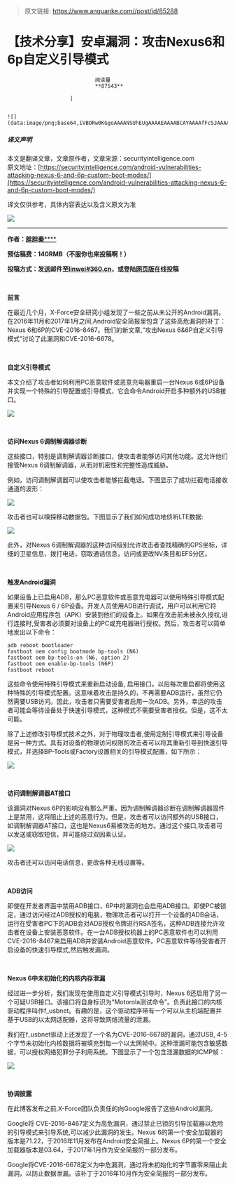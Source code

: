> 原文链接: https://www.anquanke.com//post/id/85288 


# 【技术分享】安卓漏洞：攻击Nexus6和6p自定义引导模式


                                阅读量   
                                **87543**
                            
                        |
                        
                                                                                                                                    ![](data:image/png;base64,iVBORw0KGgoAAAANSUhEUgAAAAEAAAABCAYAAAAfFcSJAAAAAXNSR0IArs4c6QAAAARnQU1BAACxjwv8YQUAAAAJcEhZcwAADsQAAA7EAZUrDhsAAAANSURBVBhXYzh8+PB/AAffA0nNPuCLAAAAAElFTkSuQmCC)
                                                                                            



##### 译文声明

本文是翻译文章，文章原作者，文章来源：securityintelligence.com
                                <br>原文地址：[https://securityintelligence.com/android-vulnerabilities-attacking-nexus-6-and-6p-custom-boot-modes/](https://securityintelligence.com/android-vulnerabilities-attacking-nexus-6-and-6p-custom-boot-modes/)

译文仅供参考，具体内容表达以及含义原文为准

[![](https://p2.ssl.qhimg.com/t0103632bb0d44c02f3.jpg)](https://p2.ssl.qhimg.com/t0103632bb0d44c02f3.jpg)

****

**作者：**[**胖胖秦******](http://bobao.360.cn/member/contribute?uid=353915284)

**预估稿费：140RMB（不服你也来投稿啊！）**

**<strong><strong>投稿方式：发送邮件至**[**linwei#360.cn**](mailto:linwei@360.cn)**，或登陆**[**网页版**](http://bobao.360.cn/contribute/index)**在线投稿**</strong></strong>

**<br>**

**前言**

在最近几个月，X-Force安全研究小组发现了一些之前从未公开的Android漏洞。在2016年11月和2017年1月之间,Android安全简报里包含了这些高危漏洞的补丁：Nexus 6和6P的CVE-2016-8467。我们的新文章,“攻击Nexus 6&amp;6P自定义引导模式”讨论了此漏洞和CVE-2016-6678。

<br>

**自定义引导模式**

本文介绍了攻击者如何利用PC恶意软件或恶意充电器重启一台Nexus 6或6P设备并实现一个特殊的引导配置或引导模式，它会命令Android开启多种额外的USB接口。

[![](https://p5.ssl.qhimg.com/t01334b2208d30db037.png)](https://p5.ssl.qhimg.com/t01334b2208d30db037.png)

<br>

**访问Nexus 6调制解调器诊断**

这些接口，特别是调制解调器诊断接口，使攻击者能够访问其他功能。这允许他们接管Nexus 6调制解调器，从而对机密性和完整性造成威胁。

例如，访问调制解调器可以使攻击者能够拦截电话。下图显示了成功拦截电话接收通道的波形：

[![](https://p5.ssl.qhimg.com/t01a6f8f3986ab410dd.png)](https://p5.ssl.qhimg.com/t01a6f8f3986ab410dd.png)

攻击者也可以嗅探移动数据包。下图显示了我们如何成功地侦听LTE数据:

[![](https://p2.ssl.qhimg.com/t01d923a2df54b19ac6.png)](https://p2.ssl.qhimg.com/t01d923a2df54b19ac6.png)

此外，对Nexus 6调制解调器的这种访问级别允许攻击者查找精确的GPS坐标，详细的卫星信息，拨打电话，窃取通话信息，访问或更改NV条目和EFS分区。

<br>

**触发Android漏洞**

如果设备上已启用ADB，那么PC恶意软件或恶意充电器可以使用特殊引导模式配置来引导Nexus 6 / 6P设备。开发人员使用ADB进行调试，用户可以利用它将Android应用程序包（APK）安装到他们的设备上。如果在攻击前未被永久授权,进行连接时,受害者必须要对设备上的PC或充电器进行授权。然后，攻击者可以简单地发出以下命令：



```
adb reboot bootloader
fastboot oem config bootmode bp-tools (N6)
fastboot oem bp-tools-on (N6, option 2)
fastboot oem enable-bp-tools (N6P)
fastboot reboot
```

这些命令使用特殊引导模式来重新启动设备, 启用接口。以后每次重启都将使用这种特殊的引导模式配置。这意味着攻击是持久的，不再需要ADB运行，虽然它仍然需要USB访问。因此，攻击者只需要受害者启用一次ADB。另外，幸运的攻击者可能会等待设备处于快速引导模式，这种模式不需要受害者授权。但是，这不太可能。

除了上述修改引导模式技术之外，对于物理攻击者,使用定制引导模式来引导设备是另一种方式。具有对设备的物理访问权限的攻击者可以将其重新引导到快速引导模式，并选择BP-Tools或Factory设置相关的引导模式配置，如下所示：

[![](https://p2.ssl.qhimg.com/t0170658258afb8ded2.png)](https://p2.ssl.qhimg.com/t0170658258afb8ded2.png)

<br>

**访问调制解调器AT接口**

该漏洞对Nexus 6P的影响没有那么严重，因为调制解调器诊断在调制解调器固件上是禁用，这将阻止上述的恶意行为。但是，攻击者可以访问额外的USB接口，如调制解调器AT接口，这也是Nexus6易被攻击的地方。通过这个接口,攻击者可以发送或窃取短信，并可能绕过双因素认证。

[![](https://p5.ssl.qhimg.com/t01051fa9fea35fff1e.png)](https://p5.ssl.qhimg.com/t01051fa9fea35fff1e.png)

攻击者还可以访问电话信息，更改各种无线设置等。

<br>

**ADB访问**

即使在开发者界面中禁用ADB接口，6P中的漏洞也会启用ADB接口。即使PC被锁定，通过访问经过ADB授权的电脑，物理攻击者可以打开一个设备的ADB会话，运行在受害者PC下的ADB会对ADB授权令牌进行RSA签名，这种ADB连接允许攻击者在设备上安装恶意软件。在一台ADB授权机器上的PC恶意软件也可以利用CVE-2016-8467来启用ADB并安装Android恶意软件。PC恶意软件等待受害者开启设备的快速引导模式,然后触发漏洞。

<br>

**Nexus 6中未初始化的内核内存泄漏**

经过进一步分析，我们发现在使用自定义引导模式引导时，Nexus 6还启用了另一个可疑USB接口。该接口将自身标识为“Motorola测试命令”。负责此接口的内核驱动程序叫作f_usbnet。有趣的是，这个驱动程序带有一个可以从主机端配置并基于USB的以太网适配器，这将导致网络流量的泄漏。

我们在f_usbnet驱动上还发现了一个名为CVE-2016-6678的漏洞，通过USB, 4-5个字节未初始化内核数据将被填充到每一个以太网帧中。这种泄漏可能包含敏感数据，可以授权网络犯罪分子利用系统。下图显示了一个包含泄漏数据的ICMP帧：

[![](https://p1.ssl.qhimg.com/t0155af8135b0295748.png)](https://p1.ssl.qhimg.com/t0155af8135b0295748.png)

<br>

**协调披露**

在此博客发布之前,X-Force团队负责任的向Google报告了这些Android漏洞。

Google将 CVE-2016-8467定义为高危漏洞，通过禁止已锁的引导加载器以危险的引导模式来引导系统,可以减少此漏洞的发生。Nexus 6的第一个安全加载器的版本是71.22，于2016年11月发布在Android安全简报上。Nexus 6P的第一个安全加载器版本是03.64，于2017年1月作为安全简报的一部分发布。

Google将CVE-2016-6678定义为中危漏洞，通过将未初始化的字节置零来阻止此漏洞，以防止数据泄漏。该补丁于2016年10月作为安全简报的一部分发布。
